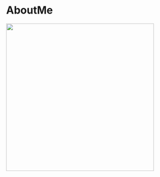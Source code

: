 # AboutMe

<img src="https://github-readme-stats.vercel.app/api?username=MichalPiotrowski0786&show_icons=true&theme=ADD_THEME_HERE" width="400">

